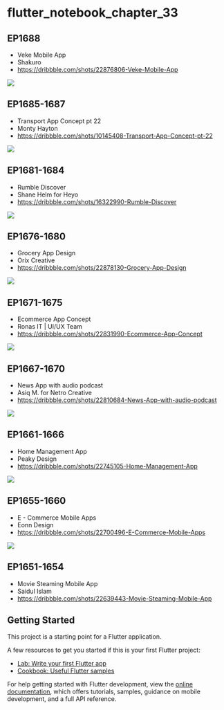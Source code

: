 # flutter_notebook_chapter_33

## EP1688

- Veke Mobile App
- Shakuro
- https://dribbble.com/shots/22876806-Veke-Mobile-App

<img src="https://cdn.dribbble.com/userupload/10912081/file/original-940f7515d915943991b0d021a4fda086.png?resize=1600x1200"/>

## EP1685-1687

- Transport App Concept pt 22
- Monty Hayton
- https://dribbble.com/shots/10145408-Transport-App-Concept-pt-22

<img src="https://cdn.dribbble.com/users/1175294/screenshots/10145408/media/5e3d9b06323d997138d5d591575fa3c3.png"/>

## EP1681-1684

- Rumble Discover
- Shane Helm for Heyo
- https://dribbble.com/shots/16322990-Rumble-Discover

<img src="https://cdn.dribbble.com/users/37585/screenshots/16322990/media/3582ea647e7141f04186741ea32a00b0.png"/>

## EP1676-1680

- Grocery App Design
- Orix Creative
- https://dribbble.com/shots/22878130-Grocery-App-Design

<img src="https://cdn.dribbble.com/userupload/10915845/file/original-78681147db2c2377b26985300334a460.png?resize=1600x1200"/>

## EP1671-1675

- Ecommerce App Concept
- Ronas IT | UI/UX Team
- https://dribbble.com/shots/22831990-Ecommerce-App-Concept

<img src="https://cdn.dribbble.com/userupload/10794465/file/original-daae01ae03375d390e5adbf586cc1b99.png?resize=1600x1200"/>

## EP1667-1670

- News App with audio podcast
- Asiq M. for Netro Creative
- https://dribbble.com/shots/22810684-News-App-with-audio-podcast

<img src="https://cdn.dribbble.com/userupload/10735521/file/original-cbf22b1d4a3b690f11912274723c10fd.jpg?resize=1600x1200"/>

## EP1661-1666

- Home Management App
- Peaky Design
- https://dribbble.com/shots/22745105-Home-Management-App

<img src="https://cdn.dribbble.com/userupload/10560106/file/original-dd79e44d9116be3b0297c4dbcca36494.png?resize=1600x1200"/>

## EP1655-1660

- E - Commerce Mobile Apps
- Eonn Design
- https://dribbble.com/shots/22700496-E-Commerce-Mobile-Apps

<img src="https://cdn.dribbble.com/userupload/10191980/file/original-ce28ac2e8fd71f44b9ff39f6d848e106.png?resize=1600x1200"/>

## EP1651-1654

- Movie Steaming Mobile App
- Saidul Islam
- https://dribbble.com/shots/22639443-Movie-Steaming-Mobile-App

## Getting Started

This project is a starting point for a Flutter application.

A few resources to get you started if this is your first Flutter project:

- [Lab: Write your first Flutter app](https://docs.flutter.dev/get-started/codelab)
- [Cookbook: Useful Flutter samples](https://docs.flutter.dev/cookbook)

For help getting started with Flutter development, view the
[online documentation](https://docs.flutter.dev/), which offers tutorials,
samples, guidance on mobile development, and a full API reference.
